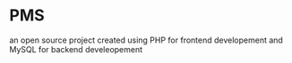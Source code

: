 # PMS
an open source project created using PHP for frontend developement and MySQL for backend develeopement

